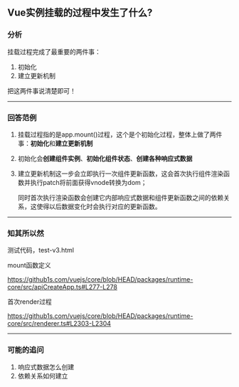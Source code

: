 ## Vue实例挂载的过程中发生了什么?

### 分析

挂载过程完成了最重要的两件事：

1. 初始化
2. 建立更新机制

把这两件事说清楚即可！

---

### 回答范例

1. 挂载过程指的是app.mount()过程，这个是个初始化过程，整体上做了两件事：**初始化**和**建立更新机制**

2. 初始化会**创建组件实例**、**初始化组件状态**、**创建各种响应式数据**

3. 建立更新机制这一步会立即执行一次组件更新函数，这会首次执行组件渲染函数并执行patch将前面获得vnode转换为dom；

   

   同时首次执行渲染函数会创建它内部响应式数据和组件更新函数之间的依赖关系，这使得以后数据变化时会执行对应的更新函数。

---

### 知其所以然

测试代码，test-v3.html



mount函数定义

https://github1s.com/vuejs/core/blob/HEAD/packages/runtime-core/src/apiCreateApp.ts#L277-L278

首次render过程

https://github1s.com/vuejs/core/blob/HEAD/packages/runtime-core/src/renderer.ts#L2303-L2304

---

### 可能的追问

1. 响应式数据怎么创建
2. 依赖关系如何建立


